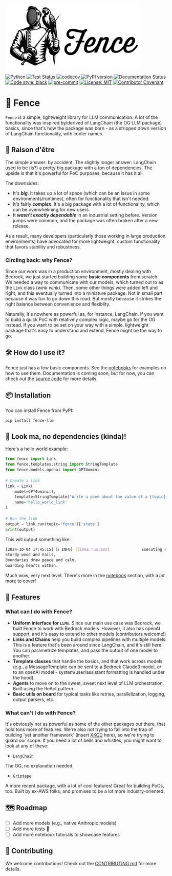 <img src="https://github.com/WouterDurnez/fence/blob/main/docs/logo.png?raw=true" alt="tests" height="200"/>

[![Python](https://img.shields.io/pypi/pyversions/fence-llm)](https://pypi.org/project/fence-llm/)
[![Test Status](https://github.com/WouterDurnez/fence/actions/workflows/ci-pipeline.yaml/badge.svg)](https://github.com/WouterDurnez/fence/actions)
[![codecov](https://codecov.io/gh/WouterDurnez/fence/branch/main/graph/badge.svg?token=QZQZQZQZQZ)](https://codecov.io/gh/WouterDurnez/fence)
[![PyPI version](https://badge.fury.io/py/fence-llm.svg)](https://badge.fury.io/py/fence-llm)
[![Documentation Status](https://readthedocs.org/projects/fence-llm/badge/?version=latest)](https://fence-llm.readthedocs.io/en/latest/?badge=latest)
[![Code style: black](https://img.shields.io/badge/code%20style-black-000000.svg)](https://github.com/psf/black)
[![pre-commit](https://img.shields.io/badge/pre--commit-enabled-brightgreen?logo=pre-commit&logoColor=white)](https://github.com/pre-commit/pre-commit)
[![License: MIT](https://img.shields.io/badge/License-MIT-yellow.svg)](https://opensource.org/licenses/MIT)
[![Contributor Covenant](https://img.shields.io/badge/Contributor%20Covenant-2.1-4baaaa.svg)](code_of_conduct.md)

# 🤺 Fence

`Fence` is a simple, lightweight library for LLM communication. A lot of the functionality was inspired by/derived of LangChain (the OG LLM package) basics, since that's how the package was born - as a stripped down version of LangChain functionality, with cooler names.

## 🤔 Raison d'être

The simple answer: by accident. The slightly longer answer: LangChain used to be (is?) a pretty big package with a ton of dependencies. The upside is that it's powerful for PoC purposes, because it has it all.

The downsides:

- It's **_big_**. It takes up a lot of space (which can be an issue in some environments/runtimes), often for functionality that isn't needed.
- It's fairly **_complex_**. It's a big package with a lot of functionality, which can be overwhelming for new users.
- It **_wasn't exactly dependable_** in an industrial setting before. Version jumps were common, and the package was often broken after a new release.

As a result, many developers (particularly those working in large production environments) have advocated for more lightweight, custom functionality that favors stability and robustness.

### Circling back: why Fence?

Since our work was in a production environment, mostly dealing with Bedrock, we just started building some **basic components** from scratch. We needed a way to communicate with our models, which turned out to as the `Link` class (_wink wink_).
Then, some other things were added left and right, and this eventually turned into a miniature package. Not in small part because it was fun to go down this road. But mostly because it strikes the right balance between convenience and flexiblity.

Naturally, it's nowhere as powerful as, for instance, LangChain. If you want to build a quick PoC with relatively complex logic, maybe go for the OG instead. If you want to be set on your way with a simple, lightweight package that's easy to understand and extend, Fence might be the way to go.

## 🛠️ How do I use it?

Fence just has a few basic components. See the [notebooks](notebooks) for examples on how to use them. Documentation is coming soon, but for now, you can check out the [source code](fence) for more details.

## 📦 Installation

You can install Fence from PyPI:

```bash
pip install fence-llm
```

## 👋 Look ma, no dependencies (kinda)!

Here's a hello world example:

```python
from fence import Link
from fence.templates.string import StringTemplate
from fence.models.openai import GPT4omini

# Create a link
link = Link(
    model=GPT4omini(),
    template=StringTemplate("Write a poem about the value of a {topic}!"),
    name='hello_world_link'
)

# Run the link
output = link.run(topic='fence')['state']
print(output)
```

This will output something like:

```bash
[2024-10-04 17:45:15] [ℹ️ INFO] [links.run:203]              Executing <hello_world_link> Link
Sturdy wood and nails,
Boundaries draw peace and calm,
Guarding hearts within.
```

Much wow, very next level. There's more in the [notebook](notebooks) section, with a _lot_ more to cover!

## 💪 Features

### What can I do with Fence?

- **Uniform interface for `LLMs`**. Since our main use case was Bedrock, we built Fence to work with Bedrock models. However, it also has openAI support, and it's easy to extend to other models (contributors welcome!)
- **Links and Chains** help you build complex pipelines with multiple models. This is a feature that's been around since LangChain, and it's still here. You can parametrize templates, and pass the output of one model to another.
- **Template classes** that handle the basics, and that work across models (e.g., a MessageTemplate can be sent to a Bedrock Claude3 model, _or_ to an openAI model - system/user/assistant formatting is handled under the hood).
- **Agents** to move on to the sweet, sweet next level of LLM orchestration. Built using the ReAct pattern.
- **Basic utils on board** for typical tasks like retries, parallelization, logging, output parsers, etc.

### What can't I do with Fence?

It's obviously not as powerful as some of the other packages out there, that hold tons more of features. We're also not trying to fall into the trap of building 'yet another framework' (insert [XKCD](https://xkcd.com/927/) here), so we're trying to guard our scope. If you need a lot of bells and whistles, you might want to look at any of these:

- [`LangChain`](https://www.langchain.com/)

The OG, no explanation needed.

- [`Griptape`](https://www.griptape.ai)

A more recent package, with a lot of cool features! Great for building PoCs, too. Built by ex-AWS folks, and promises to be a lot more industry-oriented.

## 🗺️ Roadmap

- [ ] Add more models (e.g., native Anthropic models)
- [ ] Add more tests 😬
- [ ] Add more notebook tutorials to showcase features

## 🤝 Contributing

We welcome contributions! Check out the [CONTRIBUTING.md](CONTRIBUTING.md) for more details.
